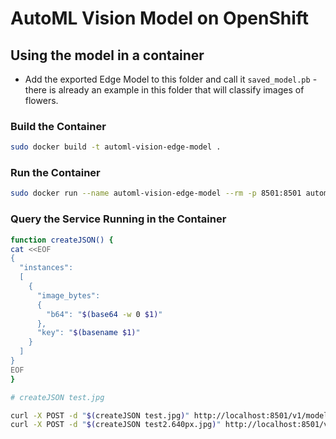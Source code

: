 # AutoML Vision Model on OpenShift

## Using the model in a container

- Add the exported Edge Model to this folder and call it `saved_model.pb` - there is already an example in this folder that will classify images of flowers.

### Build the Container

```bash
sudo docker build -t automl-vision-edge-model .
```

### Run the Container

```bash
sudo docker run --name automl-vision-edge-model --rm -p 8501:8501 automl-vision-edge-model
```

### Query the Service Running in the Container

```bash
function createJSON() {
cat <<EOF
{
  "instances":
  [
    {
      "image_bytes":
      {
        "b64": "$(base64 -w 0 $1)"
      },
      "key": "$(basename $1)"
    }
  ]
}
EOF
}

# createJSON test.jpg

curl -X POST -d "$(createJSON test.jpg)" http://localhost:8501/v1/models/default:predict
curl -X POST -d "$(createJSON test2.640px.jpg)" http://localhost:8501/v1/models/default:predict
```